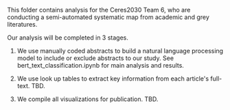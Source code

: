This folder contains analysis for the Ceres2030 Team 6, who are conducting a semi-automated systematic map from academic and grey literatures.

Our analysis will be completed in 3 stages.

  1. We use manually coded abstracts to build a natural language processing model to include or exclude abstracts to our study.
See bert_text_classification.ipynb for main analysis and results.

  2. We use look up tables to extract key information from each article's full-text. TBD.

  3. We compile all visualizations for publication. TBD. 

